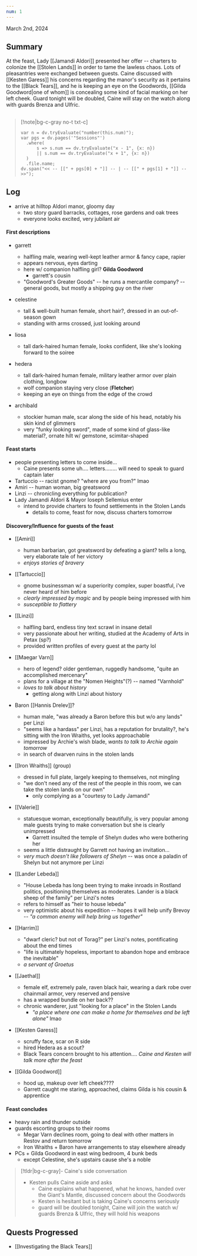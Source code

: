 ```yaml
---
num: 1
---
```

March 2nd, 2024

## Summary
At the feast, Lady [[Jamandi Aldori]] presented her offer -- charters to colonize the [[Stolen Lands]] in order to tame the lawless chaos. Lots of pleasantries were exchanged between guests. Caine discussed with [[Kesten Garess]] his concerns regarding the manor's security as it pertains to the [[Black Tears]], and he is keeping an eye on the Goodwords, [[Gilda Goodword|one of whom]] is concealing some kind of facial marking on her left cheek. Guard tonight will be doubled, Caine will stay on the watch along with guards Brenza and Ulfric.

##
> [!note|bg-c-gray no-t txt-c]
>```dataviewjs
>var n = dv.tryEvaluate("number(this.num)");
>var pgs = dv.pages('"Sessions"')
>	.where(
>		s => s.num == dv.tryEvaluate("x - 1", {x: n})
>		|| s.num == dv.tryEvaluate("x + 1", {x: n})
>	)
>	.file.name;
>dv.span("<< -- [[" + pgs[0] + "]] -- | -- [[" + pgs[1] + "]] -- >>");
>```

## Log
- arrive at hilltop Aldori manor, gloomy day
	- two story guard barracks, cottages, rose gardens and oak trees
	- everyone looks excited, very jubilant air

#### First descriptions
- garrett
	- halfling male, wearing well-kept leather armor & fancy cape, rapier
	- appears nervous, eyes darting
	- here w/ companion halfling girl? **Gilda Goodword**
		- garrett's cousin
	- "Goodword's Greater Goods" -- he runs a mercantile company? -- general goods, but mostly a shipping guy on the river

- celestine
	- tall & well-built human female, short hair?, dressed in an out-of-season gown
	- standing with arms crossed, just looking around

- liosa
	- tall dark-haired human female, looks confident, like she's looking forward to the soiree

- hedera
	- tall dark-haired human female, military leather armor over plain clothing, longbow
	- wolf companion staying very close (**Fletcher**)
	- keeping an eye on things from the edge of the crowd

- archibald
	- stockier human male, scar along the side of his head, notably his skin kind of glimmers
	- very "funky looking sword", made of some kind of glass-like material?, ornate hilt w/ gemstone, scimitar-shaped

#### Feast starts
- people presenting letters to come inside...
	- Caine presents some uh.... letters........ will need to speak to guard captain later
- Tartuccio -- racist gnome? "where are you from?" lmao
- Amiri -- human woman, big greatsword
- Linzi -- chronicling everything for publication?
- Lady Jamandi Aldori & Mayor Ioseph Sellemius enter
	- intend to provide charters to found settlements in the Stolen Lands
		- details to come, feast for now, discuss charters tomorrow

#### Discovery/Influence for guests of the feast
- [[Amiri]]
	- human barbarian, got greatsword by defeating a giant? tells a long, very elaborate tale of her victory
	- *enjoys stories of bravery*

- [[Tartuccio]]
	- gnome businessman w/ a superiority complex, super boastful, i've never heard of him before
	- *clearly impressed by magic* and by people being impressed with him
	- *susceptible to flattery*

- [[Linzi]]
	- halfling bard, endless tiny text scrawl in insane detail
	- very passionate about her writing, studied at the Academy of Arts in Petax (sp?)
	- provided written profiles of every guest at the party lol

- [[Maegar Varn]]
	- hero of legend? older gentleman, ruggedly handsome, "quite an accomplished mercenary"
	- plans for a village at the "Nomen Heights"(?) -- named "Varnhold"
	- *loves to talk about history*
		- getting along with Linzi about history

- Baron [[Hannis Drelev]]?
	- human male, "was already a Baron before this but w/o any lands" per Linzi
	- "seems like a hardass" per Linzi, has a reputation for brutality?, he's sitting with the Iron Wraiths, yet looks approachable
	- impressed by Archie's wish blade, *wants to talk to Archie again tomorrow*
	- in search of dwarven ruins in the stolen lands

- [[Iron Wraiths]] (group)
	- dressed in full plate, largely keeping to themselves, not mingling
	- "we don't need any of the rest of the people in this room, we can take the stolen lands on our own"
		- only complying as a "courtesy to Lady Jamandi"

- [[Valerie]]
	- statuesque woman, exceptionally beautifully, is very popular among male guests trying to make conversation but she is clearly unimpressed
		- Garrett insulted the temple of Shelyn dudes who were bothering her
	- seems a little distraught by Garrett not having an invitation...
	- *very much doesn't like followers of Shelyn* -- was once a paladin of Shelyn but not anymore per Linzi

- [[Lander Lebeda]]
	- "House Lebeda has long been trying to make inroads in Rostland politics, positioning themselves as moderates. Lander is a black sheep of the family" per Linzi's notes
	- refers to himself as "heir to house lebeda"
	- very optimistic about his expedition -- hopes it will help unify Brevoy -- *"a common enemy will help bring us together"*

- [[Harrim]]
	- "dwarf cleric? but not of Torag?" per Linzi's notes, pontificating about the end times
	- "life is ultimately hopeless, important to abandon hope and embrace the inevitable"
	- *a servant of Groetus*

- [[Jaethal]]
	- female elf, extremely pale, raven black hair, wearing a dark robe over chainmail armor, very reserved and pensive
	- has a wrapped bundle on her back??
	- chronic wanderer, just "looking for a place" in the Stolen Lands
		- *"a place where one can make a home for themselves and be left alone"* lmao

- [[Kesten Garess]]
	- scruffy face, scar on R side
	- hired Hedera as a scout?
	- Black Tears concern brought to his attention.... *Caine and Kesten will talk more after the feast*

- [[Gilda Goodword]]
	- hood up, makeup over left cheek????
	- Garrett caught me staring, approached, claims Gilda is his cousin & apprentice

#### Feast concludes
- heavy rain and thunder outside
- guards escorting groups to their rooms
	- Megar Varn declines room, going to deal with other matters in Restov and return tomorrow
	- Iron Wraiths + Baron have arrangements to stay elsewhere already
- PCs + Gilda Goodword in east wing bedroom, 4 bunk beds
	- except Celestine, she's upstairs cause she's a noble

>[!tldr|bg-c-gray]- Caine's side conversation
>- Kesten pulls Caine aside and asks 
>	- Caine explains what happened, what he knows, handed over the Giant's Mantle, discussed concern about the Goodwords
>	- Kesten is hesitant but is taking Caine's concerns seriously
>	- guard will be doubled tonight, Caine will join the watch w/ guards Brenza & Ulfric, they will hold his weapons

## Quests Progressed
- [[Investigating the Black Tears]]